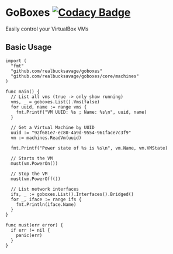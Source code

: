 # GoBoxes [![Codacy Badge](https://api.codacy.com/project/badge/Grade/cfeb88ce4434454b9138fe7f71bba1bb)](https://www.codacy.com/manual/jgodara/goboxes?utm_source=github.com&amp;utm_medium=referral&amp;utm_content=realbucksavage/goboxes&amp;utm_campaign=Badge_Grade)

Easily control your VirtualBox VMs

## Basic Usage

```golang
import (
  "fmt"
  "github.com/realbucksavage/goboxes"
  "github.com/realbucksavage/goboxes/core/machines"
)

func main() {
  // List all vms (true -> only show running)
  vms, _ = goboxes.List().Vms(false)
  for uuid, name := range vms {
    fmt.Printf("VM UUID: %s ; Name: %s\n", uuid, name)
  }

  // Get a Virtual Machine by UUID
  uuid := "92f681e7-ec80-4a9d-9554-961face7c3f9"
  vm := machines.ReadVm(uuid)

  fmt.Printf("Power state of %s is %s\n", vm.Name, vm.VMState)

  // Starts the VM
  must(vm.PowerOn())

  // Stop the VM
  must(vm.PowerOff())

  // List network interfaces
  ifs, _ := goboxes.List().Interfaces().Bridged()
  for _, iface := range ifs {
    fmt.Println(iface.Name)
  }
}

func must(err error) {
  if err != nil {
    panic(err)
  }
}
```

